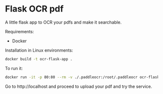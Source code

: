 # Flask OCR pdf

A little flask app to OCR your pdfs and make it searchable. 

Requirements:

- Docker

Installation in Linux environments:

```bash
docker build -t ocr-flask-app .
```

To run it:

```bash
docker run -it -p 80:80 --rm -v ./.paddleocr:/root/.paddleocr ocr-flask-app
```

Go to http://localhost and proceed to upload your pdf and try the service.